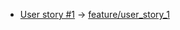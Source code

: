 
- [User story #1](https://github.com/AC-Web-Agency/test-de-recrutement/issues/1) -> [feature/user_story_1](https://github.com/VicGUTT/test-de-recrutement/tree/feature/user_story_1)